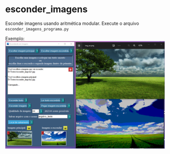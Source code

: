 # esconder_imagens
Esconde imagens usando aritmética modular.
Execute o arquivo ```esconder_imagens_programa.py```

Exemplo:
![Exemplo](imagem.png)
